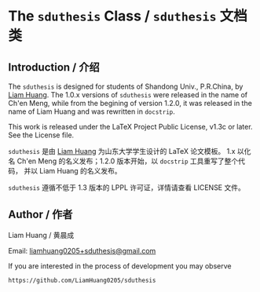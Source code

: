 # The `sduthesis` Class / `sduthesis` 文档类

## Introduction / 介绍

The `sduthesis` is designed for students of Shandong Univ., P.R.China,
by [Liam Huang][liam-ctan]. The 1.0.x versions of `sduthesis` were
released in the name of Ch'en Meng, while from the begining of version 1.2.0,
it was released in the name of Liam Huang and was rewritten in `docstrip`.

This work is released under the LaTeX Project Public License, v1.3c or later.
See the License file.

`sduthesis` 是由 [Liam Huang][liam-ctan] 为山东大学学生设计的 LaTeX 论文模板。
1.x 以化名 Ch'en Meng 的名义发布；1.2.0 版本开始，以 `docstrip` 工具重写了整个代码，
并以 Liam Huang 的名义发布。

`sduthesis` 遵循不低于 1.3 版本的 LPPL 许可证，详情请查看 LICENSE 文件。

## Author / 作者

Liam Huang / 黄晨成

Email: liamhuang0205+sduthesis@gmail.com

If you are interested in the process of development you may observe

    https://github.com/LiamHuang0205/sduthesis

[liam-ctan]: http://www.ctan.org/author/huang-l
